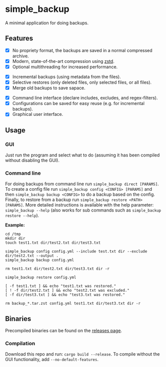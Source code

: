 # simple_backup

A minimal application for doing backups.

## Features

- [X] No propriety format, the backups are saved in a normal compressed archive.
- [X] Modern, state-of-the-art compression using [zstd](https://www.zstd.net).
- [X] Optional multithreading for increased performance.
<!--></!-->
- [X] Incremental backups (using metadata from the files).
- [X] Selective restores (only deleted files, only selected files, or all files).
- [X] Merge old backups to save sapace.
<!--></!-->
- [X] Command line interface (declare includes, excludes, and regex-filters).
- [X] Configurations can be saved for easy reuse (e.g. for incremental backups).
- [X] Graphical user interface.

## Usage

### GUI

Just run the program and select what to do (assuming it has been compiled without disabling the GUI).

<!-- TODO: Add screenshots -->

### Command line

For doing backups from command line run `simple_backup direct [PARAMS]`. To create a config file run `simple_backup config <CONFIG> [PARAMS]` and then `simple_backup backup <CONFIG>` to do a backup based on the config. Finally, to restore from a backup run `simple_backup restore <PATH> [PARAMS]`. More detailed instructions is available with the help parameter: `simple_backup --help` (also works for sub commands such as `simple_backup restore --help`).

**Example:**

```{sh}
cd /tmp
mkdir dir
touch test1.txt dir/test2.txt dir/test3.txt

simple_backup config config.yml --include test.txt dir --exclude dir/test2.txt --output .
simple_backup backup config.yml

rm test1.txt dir/test2.txt dir/test3.txt dir -r

simple_backup restore config.yml

[ -f test1.txt ] && echo "test1.txt was restored."
[ ! -f dir/test2.txt ] && echo "test2.txt was excluded."
[ -f dir/test3.txt ] && echo "test3.txt was restored."

rm backup_*.tar.zst config.yml test1.txt dir/test3.txt dir -r
```

## Binaries

Precompiled binaries can be found on the [releases page](https://github.com/Aggrathon/simple_backup/releases/).

### Compilation

Download this repo and run: `cargo build --release`. To compile without the GUI functionality, add `--no-default-features`.
